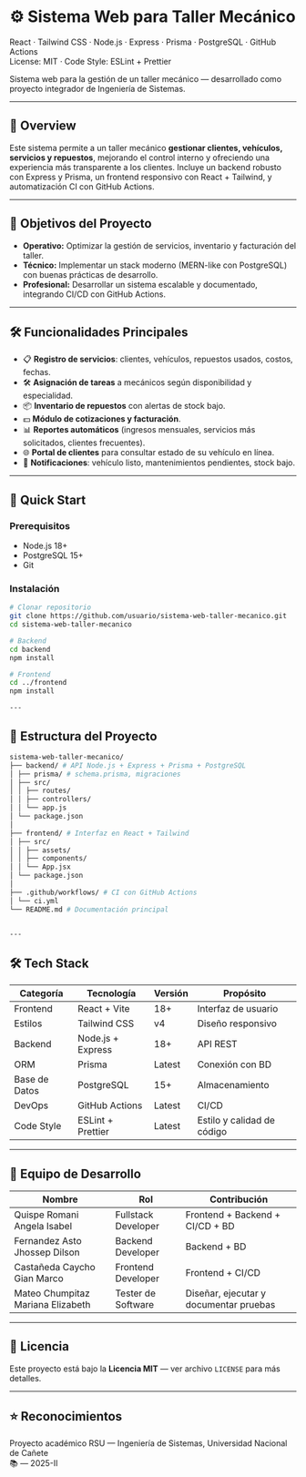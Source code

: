 # ⚙️ Sistema Web para Taller Mecánico  
React · Tailwind CSS · Node.js · Express · Prisma · PostgreSQL · GitHub Actions  
License: MIT · Code Style: ESLint + Prettier  

Sistema web para la gestión de un taller mecánico — desarrollado como proyecto integrador de Ingeniería de Sistemas.  

---

## 🌟 Overview
Este sistema permite a un taller mecánico **gestionar clientes, vehículos, servicios y repuestos**, mejorando el control interno y ofreciendo una experiencia más transparente a los clientes. Incluye un backend robusto con Express y Prisma, un frontend responsivo con React + Tailwind, y automatización CI con GitHub Actions.  

---

## 🎯 Objetivos del Proyecto
- **Operativo:** Optimizar la gestión de servicios, inventario y facturación del taller.  
- **Técnico:** Implementar un stack moderno (MERN-like con PostgreSQL) con buenas prácticas de desarrollo.  
- **Profesional:** Desarrollar un sistema escalable y documentado, integrando CI/CD con GitHub Actions.  

---

## 🛠️ Funcionalidades Principales
- 📋 **Registro de servicios**: clientes, vehículos, repuestos usados, costos, fechas.  
- 🛠️ **Asignación de tareas** a mecánicos según disponibilidad y especialidad.  
- 📦 **Inventario de repuestos** con alertas de stock bajo.  
- 💵 **Módulo de cotizaciones y facturación**.  
- 📊 **Reportes automáticos** (ingresos mensuales, servicios más solicitados, clientes frecuentes).  
- 🌐 **Portal de clientes** para consultar estado de su vehículo en línea.  
- 🔔 **Notificaciones**: vehículo listo, mantenimientos pendientes, stock bajo.  

---

## 🚀 Quick Start
### Prerequisitos
- Node.js 18+  
- PostgreSQL 15+  
- Git  

### Instalación
```bash
# Clonar repositorio
git clone https://github.com/usuario/sistema-web-taller-mecanico.git
cd sistema-web-taller-mecanico

# Backend
cd backend
npm install

# Frontend
cd ../frontend
npm install

---
```
## 📁 Estructura del Proyecto
```bash
sistema-web-taller-mecanico/
├── backend/ # API Node.js + Express + Prisma + PostgreSQL
│ ├── prisma/ # schema.prisma, migraciones
│ ├── src/
│ │ ├── routes/
│ │ ├── controllers/
│ │ └── app.js
│ └── package.json
│
├── frontend/ # Interfaz en React + Tailwind
│ ├── src/
│ │ ├── assets/
│ │ ├── components/
│ │ └── App.jsx
│ └── package.json
│
├── .github/workflows/ # CI con GitHub Actions
│ └── ci.yml
└── README.md # Documentación principal


---
```

## 🛠️ Tech Stack
| Categoría   | Tecnología       | Versión | Propósito              |
|-------------|-----------------|---------|------------------------|
| Frontend    | React + Vite    | 18+     | Interfaz de usuario    |
| Estilos     | Tailwind CSS    | v4      | Diseño responsivo      |
| Backend     | Node.js + Express | 18+   | API REST               |
| ORM         | Prisma          | Latest  | Conexión con BD        |
| Base de Datos | PostgreSQL    | 15+     | Almacenamiento         |
| DevOps      | GitHub Actions  | Latest  | CI/CD                  |
| Code Style  | ESLint + Prettier | Latest | Estilo y calidad de código |

---

## 🤝 Equipo de Desarrollo
| Nombre                           | Rol                 | Contribución                           |
|----------------------------------|---------------------|----------------------------------------|
| Quispe Romani Angela Isabel      | Fullstack Developer | Frontend + Backend + CI/CD + BD        |
| Fernandez Asto Jhossep Dilson    | Backend Developer   | Backend + BD                           |
| Castañeda Caycho Gian Marco      | Frontend Developer  | Frontend + CI/CD                       |
| Mateo Chumpitaz Mariana Elizabeth | Tester de Software | Diseñar, ejecutar y documentar pruebas |

---

## 📄 Licencia
Este proyecto está bajo la **Licencia MIT** — ver archivo `LICENSE` para más detalles.  

---

## ⭐ Reconocimientos
Proyecto académico RSU — Ingeniería de Sistemas, Universidad Nacional de Cañete  
📚 — 2025-II 

